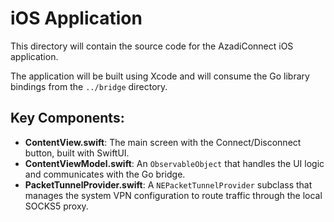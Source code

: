 # iOS Application

This directory will contain the source code for the AzadiConnect iOS application.

The application will be built using Xcode and will consume the Go library bindings from the `../bridge` directory.

## Key Components:
- **ContentView.swift**: The main screen with the Connect/Disconnect button, built with SwiftUI.
- **ContentViewModel.swift**: An `ObservableObject` that handles the UI logic and communicates with the Go bridge.
- **PacketTunnelProvider.swift**: A `NEPacketTunnelProvider` subclass that manages the system VPN configuration to route traffic through the local SOCKS5 proxy. 